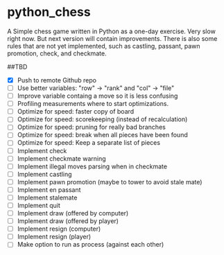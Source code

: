 # python_chess
A Simple chess game written in Python as a one-day exercise. Very slow right now. But next version will contain improvements. There is also some rules that are not yet implemented, such as castling, passant, pawn promotion, check, and checkmate.

##TBD
- [X] Push to remote Github repo
- [ ] Use better variables: "row" -> "rank" and "col" -> "file"
- [ ] Improve variable containg a move so it is less confusing
- [ ] Profiling measurements where to start optimizations.
- [ ] Optimize for speed: faster copy of board
- [ ] Optimize for speed: scorekeeping (instead of recalculation)
- [ ] Optimize for speed: pruning for really bad branches
- [ ] Optimize for speed: break when all pieces have been found
- [ ] Optimize for speed: Keep a separate list of pieces
- [ ] Implement check
- [ ] Implement checkmate warning
- [ ] Implement illegal moves parsing when in checkmate
- [ ] Implement castling
- [ ] Implement pawn promotion (maybe to tower to avoid stale mate)
- [ ] Implement en passant
- [ ] Implement stalemate
- [ ] Implement quit
- [ ] Implement draw (offered by computer)
- [ ] Implement draw (offered by player)
- [ ] Implement resign (computer)
- [ ] Implement resign (player)
- [ ] Make option to run as process (against each other)
